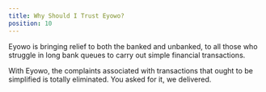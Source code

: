 ```yaml
---
title: Why Should I Trust Eyowo?
position: 10
---
```


Eyowo is bringing relief to both the banked and unbanked, to all those who struggle in long bank queues to carry out simple financial transactions.

With Eyowo, the complaints associated with transactions that ought to be simplified is totally eliminated. You asked for it, we delivered.